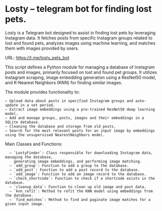 # Losty – telegram bot for finding lost pets.
Losty is a Telegram bot designed to assist in finding lost pets by leveraging Instagram data. It fetches posts from specific Instagram groups related to lost and found pets, analyzes images using machine learning, and matches them with images provided by users.

URL: https://t.me/losty_pets_bot



This script defines a Python module for managing a database of Instagram posts and images,
primarily focused on lost and found pet groups. It utilizes Instagram scraping, image
embedding generation using a ResNet50 model, and K-Nearest Neighbors (KNN) for finding
similar images.

The module provides functionality to:

    — Upload data about posts in specified Instagram groups and auto-update in a set period.
    — Extract image embeddings using a pre-trained ResNet50 deep learning model.
    — Add and manage groups, posts, images and their embeddings in a SQLite database.
    — Cleaning the database and storage from old posts.
    — Search for the most relevant posts for an input image by embeddings using the unsupervised NearestNeighbors model.

Main Classes and Functions:

      — `LostyFinder`: Class responsible for downloading Instagram data, managing the database,
        generating image embeddings, and performing image matching.
      — `add_group`: Function to add a group to the database.
      — `add_post`: Function to add a post record to the database.
      — `add_image`: Function to add an image record to the database.
      — `check_shortcode`: Function to check if a shortcode exists in the database.
      — `cleanup_data`: Function to clean up old image and post data.
      — `knn_refit`: Method to refit the KNN model using embeddings from the database.
      — `find_matches`: Method to find and paginate image matches for a given input image.

